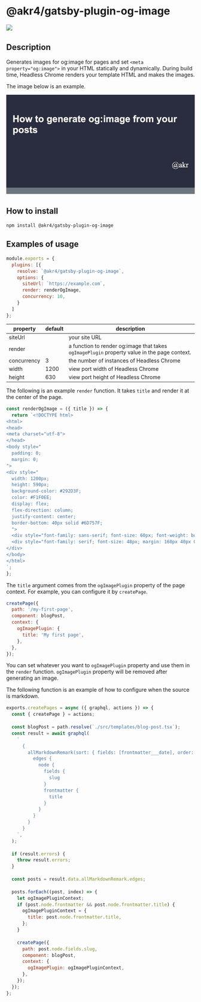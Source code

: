 # @akr4/gatsby-plugin-og-image

[![](https://img.shields.io/npm/v/@akr4/gatsby-plugin-og-image)](https://www.npmjs.com/package/@akr4/gatsby-plugin-og-image)

## Description

Generates images for og:image for pages and set `<meta property="og:image">` in your HTML statically and dynamically. During build time, Headless Chrome renders your template HTML and makes the images.

The image below is an example.

![example og:image](https://raw.githubusercontent.com/akr4/static-files/94f490d72eeef6fed80d35e1f1675140241647ec/gatsby-plugin-og-image/example-og-image.png)

## How to install

```
npm install @akr4/gatsby-plugin-og-image
```

## Examples of usage

```javascript:title=gatsby-config.js
module.exports = {
  plugins: [{
    resolve: `@akr4/gatsby-plugin-og-image`,
    options: {
      siteUrl: `https://example.com`,
      render: renderOgImage,
      concurrency: 10,
    }
  ]
};
```

| property    | default | description                                                                                  |
| ----------- | ------- | -------------------------------------------------------------------------------------------- |
| siteUrl     |         | your site URL                                                                                |
| render      |         | a function to render og:image that takes `ogImagePlugin` property value in the page context. |
| concurrency | 3       | the number of instances of Headless Chrome                                                   |
| width       | 1200    | view port width of Headless Chrome                                                           |
| height      | 630     | view port height of Headless Chrome                                                          |

The following is an example `render` function. It takes `title` and render it at the center of the page.

```javascript
const renderOgImage = ({ title }) => {
  return `<!DOCTYPE html>
<html>
<head>
<meta charset="utf-8">
</head>
<body style="
  padding: 0;
  margin: 0;
">
<div style="
  width: 1200px;
  height: 590px;
  background-color: #292D3F;
  color: #F1F0EE;
  display: flex;
  flex-direction: column;
  justify-content: center;
  border-bottom: 40px solid #6D757F;
  ">
  <div style="font-family: sans-serif; font-size: 60px; font-weight: bold; margin: 0 40px;">${title}</div>
  <div style="font-family: serif; font-size: 48px; margin: 160px 40px 0 auto;">example.com</div>
</div>
</body>
</html>
`;
};
```

The `title` argument comes from the `ogImagePlugin` property of the page context. For example, you can configure it by `createPage`.

```javascript
createPage({
  path: '/my-first-page',
  component: blogPost,
  context: {
    ogImagePlugin: {
      title: 'My first page',
    },
  },
});
```

You can set whatever you want to `ogImagePlugin` property and use them in the `render` function. `ogImagePlugin` property will be removed after generating an image.

The following function is an example of how to configure when the source is markdown.

```javascript:title=gatsby-node.js
exports.createPages = async ({ graphql, actions }) => {
  const { createPage } = actions;

  const blogPost = path.resolve(`./src/templates/blog-post.tsx`);
  const result = await graphql(
    `
      {
        allMarkdownRemark(sort: { fields: [frontmatter___date], order: DESC }, limit: 1000) {
          edges {
            node {
              fields {
                slug
              }
              frontmatter {
                title
              }
            }
          }
        }
      }
    `,
  );

  if (result.errors) {
    throw result.errors;
  }

  const posts = result.data.allMarkdownRemark.edges;

  posts.forEach((post, index) => {
    let ogImagePluginContext;
    if (post.node.frontmatter && post.node.frontmatter.title) {
      ogImagePluginContext = {
        title: post.node.frontmatter.title,
      };
    }

    createPage({
      path: post.node.fields.slug,
      component: blogPost,
      context: {
        ogImagePlugin: ogImagePluginContext,
      },
    });
  });
};
```
